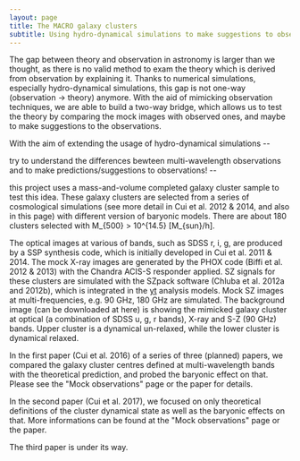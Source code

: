 ```yaml
---
layout: page
title: The MACRO galaxy clusters
subtitle: Using hydro-dynamical simulations to make suggestions to observations.
---
```


The gap between theory and observation in astronomy is larger than we thought, as there is no valid method to exam the theory which is derived from observation by explaining it. Thanks to numerical simulations, especially hydro-dynamical simulations, this gap is not one-way (observation -> theory) anymore. With the aid of mimicking observation techniques, we are able to build a two-way bridge, which allows us to test the theory by comparing the mock images with observed ones, and maybe to make suggestions to the observations.


With the aim of extending the usage of hydro-dynamical simulations --

try to understand the differences bewteen multi-wavelength observations and to make predictions/suggestions to observations! --

this project uses a mass-and-volume completed galaxy cluster sample to test this idea. These galaxy clusters are selected from a series of cosmological simulations (see more detail in Cui et al. 2012 & 2014, and also in this page) with different version of baryonic models. There are about 180 clusters selected with M_{500} > 10^{14.5} [M_{sun}/h].


The optical images at various of bands, such as SDSS r, i, g, are produced by a SSP synthesis code, which is initially developed in Cui et al. 2011 & 2014. The mock X-ray images are generated by the PHOX code (Biffi et al. 2012 & 2013) with the Chandra ACIS-S responder applied. SZ signals for these clusters are simulated with the SZpack software (Chluba et al. 2012a and 2012b), which is integrated in the [yt](http://yt-project.org/) analysis models. Mock SZ images at multi-frequencies, e.g. 90 GHz, 180 GHz are simulated. The background image (can be downloaded at here) is showing the mimicked galaxy cluster at optical (a combination of SDSS u, g, r bands), X-ray and S-Z (90 GHz) bands. Upper cluster is a dynamical un-relaxed, while the lower cluster is dynamical relaxed.


In the first paper (Cui et al. 2016) of a series of three (planned) papers, we compared the galaxy cluster centres defined at multi-wavelength bands with the theoretical prediction, and probed the baryonic effect on that. Please see the "Mock observations" page or the paper for details.


In the second paper (Cui et al. 2017), we focused on only theoretical definitions of the cluster dynamical state as well as the baryonic effects on that. More informations can be found at the "Mock observations" page or the paper.


The third paper is under its way.
